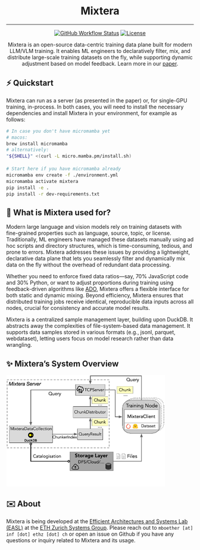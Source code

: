 <div align="center">
<h1>Mixtera</h1>

---
[![GitHub Workflow Status](https://github.com/eth-easl/mixtera/actions/workflows/workflow.yaml/badge.svg)](https://github.com/eth-easl/mixtera/actions/workflows/workflow.yaml)
[![License](https://img.shields.io/github/license/eth-easl/mixtera)](https://img.shields.io/github/license/eth-easl/mixtera)

Mixtera is an open-source data-centric training data plane built for modern LLM/VLM training. It enables ML engineers to declaratively filter, mix, and distribute large-scale training datasets on the fly, while supporting dynamic adjustment based on model feedback. Learn more in our [paper](https://mboether.com/assets/pdf/bother2024mixtera.pdf).

</div>

## ⚡️ Quickstart

Mixtera can run as a server (as presented in the paper) or, for single-GPU training, in-process. In both cases, you will need to install the necessary dependencies and install Mixtera in your environment, for example as follows:

```bash
# In case you don't have micromamba yet
# macos:
brew install micromamba
# alternatively:
"${SHELL}" <(curl -L micro.mamba.pm/install.sh)

# Start here if you have micromamba already
micromamba env create -f ./environment.yml
micromamba activate mixtera
pip install -e .
pip install -r dev-requirements.txt
```

## 🔁 What is Mixtera used for?
Modern large language and vision models rely on training datasets with fine-grained properties such as language, source, topic, or license. Traditionally, ML engineers have managed these datasets manually using ad hoc scripts and directory structures, which is time-consuming, tedious, and prone to errors. Mixtera addresses these issues by providing a lightweight, declarative data plane that lets you seamlessly filter and dynamically mix data on the fly without the overhead of redundant data processing.

Whether you need to enforce fixed data ratios—say, 70% JavaScript code and 30% Python, or want to adjust proportions during training using feedback-driven algorithms like [ADO](https://arxiv.org/abs/2410.11820), Mixtera offers a flexible interface for both static and dynamic mixing. Beyond efficiency, Mixtera ensures that distributed training jobs receive identical, reproducible data inputs across all nodes, crucial for consistency and accurate model results.

Mixtera is a centralized sample management layer, building upon DuckDB. It abstracts away the complexities of file-system-based data management. It supports data samples stored in various formats (e.g., jsonl, parquet, webdataset), letting users focus on model research rather than data wrangling.

## ✨ Mixtera’s System Overview

<img src="img/system.png" height=300 alt="Mixtera system design"/>


## ✉️ About

Mixtera is being developed at the [Efficient Architectures and Systems Lab (EASL)](https://anakli.inf.ethz.ch/#Group) at the [ETH Zurich Systems Group](https://systems.ethz.ch/).
Please reach out to `mboether [at] inf [­dot] ethz [dot] ch` or open an issue on Github if you have any questions or inquiry related to Mixtera and its usage.
